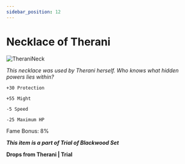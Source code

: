 ```yaml
---
sidebar_position: 12
---
```


# Necklace of Therani

![TheraniNeck](https://vwiki.valorserver.com/api/item/picture/necklace%20of%20therani)

<i>This necklace was used by Therani herself. Who knows what hidden powers lies within?</i>

    +30 Protection
    
    +55 Might
    
    -5 Speed
    
    -25 Maximum HP
    
Fame Bonus: 8%

***This item is a part of Trial of Blackwood Set***

**Drops from Therani | Trial**
